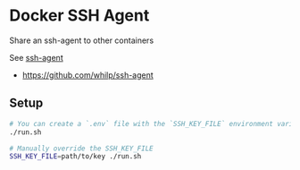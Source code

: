 # Docker SSH Agent

Share an ssh-agent to other containers

See [ssh-agent](https://github.com/whilp/ssh-agent)

- https://github.com/whilp/ssh-agent

## Setup

```sh
# You can create a `.env` file with the `SSH_KEY_FILE` environment variable to specify a different path.
./run.sh

# Manually override the SSH_KEY_FILE
SSH_KEY_FILE=path/to/key ./run.sh
```
